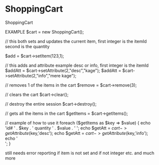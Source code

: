 # ShoppingCart
ShoppingCart

EXAMPLE
$cart = new ShoppingCart();

// this both sets and updates the current item, first integer is the itemId second is the quantity

$add            = $cart->setItem(123,1);

// this adds and attribute example desc or info, first integer is the itemId
$addAtt         = $cart->setAttribute(2,"desc","kage");
$addAtt         = $cart->setAttribute(2,"info","mere kage");

// removes 1 of the items in the cart
$remove         = $cart->remove(3);

// clears the cart
$cart->clear();

// destroy the entire session
$cart->destroy();

// gets all the items in the cart
$getItems       = $cart->getItems();

// example of how to use it
foreach ($getItems as $key => $value) {
  echo 'id# ' . $key . ' quantity ' . $value . ' ';
  echo $getAtt = $cart->getAttribute($key,'desc');
  echo $getAtt = $cart->getAttribute($key,'info');
  echo '<br>';
}

still needs error reporting if item is not set and if not integer etc.
and much more
